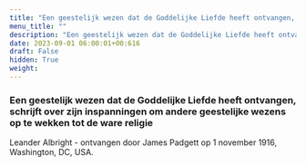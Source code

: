 ```yaml
---
title: "Een geestelijk wezen dat de Goddelijke Liefde heeft ontvangen, schrijft over zijn inspanningen om andere geestelijke wezens op te wekken tot de ware religie"
menu_title: ""
description: "Een geestelijk wezen dat de Goddelijke Liefde heeft ontvangen, schrijft over zijn inspanningen om andere geestelijke wezens op te wekken tot de ware religie"
date: 2023-09-01 06:00:01+00:616
draft: False
hidden: True
weight:
---
```

### Een geestelijk wezen dat de Goddelijke Liefde heeft ontvangen, schrijft over zijn inspanningen om andere geestelijke wezens op te wekken tot de ware religie

Leander Albright - ontvangen door James Padgett op 1 november 1916, Washington, DC, USA.
